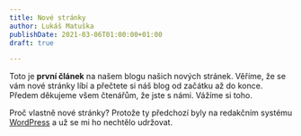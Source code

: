 ```yaml
---
title: Nové stránky
author: Lukáš Matuška
publishDate: 2021-03-06T01:00:00+01:00
draft: true

---
```

Toto je **první článek** na našem blogu našich nových stránek. Věříme, že se vám nové stránky líbí a přečtete si náš blog od začátku až do konce. Předem děkujeme všem čtenářům, že jste s námi. Vážíme si toho.

Proč vlastně nové stránky? Protože ty předchozí byly na redakčním systému [WordPress](http://wordpress.com/) a už se mi ho nechtělo udržovat.